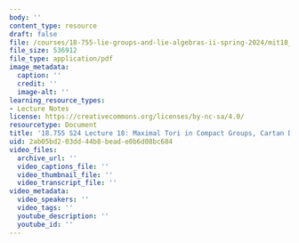 ```yaml
---
body: ''
content_type: resource
draft: false
file: /courses/18-755-lie-groups-and-lie-algebras-ii-spring-2024/mit18_755_s24_lec18.pdf
file_size: 536912
file_type: application/pdf
image_metadata:
  caption: ''
  credit: ''
  image-alt: ''
learning_resource_types:
- Lecture Notes
license: https://creativecommons.org/licenses/by-nc-sa/4.0/
resourcetype: Document
title: '18.755 S24 Lecture 18: Maximal Tori in Compact Groups, Cartan Decomposition'
uid: 2ab05bd2-03dd-44b8-bead-e0b6d08bc684
video_files:
  archive_url: ''
  video_captions_file: ''
  video_thumbnail_file: ''
  video_transcript_file: ''
video_metadata:
  video_speakers: ''
  video_tags: ''
  youtube_description: ''
  youtube_id: ''
---
```

